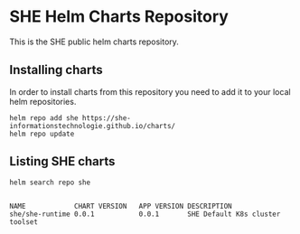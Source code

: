 # SHE Helm Charts Repository

This is the SHE public helm charts repository.



## Installing charts

In order to install charts from this repository you need to add it to your local helm repositories.

```shell
helm repo add she https://she-informationstechnologie.github.io/charts/
helm repo update
```

## Listing SHE charts


```shell
helm search repo she


NAME           	CHART VERSION	APP VERSION	DESCRIPTION
she/she-runtime	0.0.1        	0.0.1      	SHE Default K8s cluster toolset
```